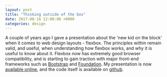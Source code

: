 ```yaml
---
layout: post
title: "Thinking outside of the box"
date: 2017-08-16 12:00:00 +0000
categories: design
---
```

A couple of years ago I gave a presentation about the 'new kid on the block' when it comes to web design layouts - flexbox.
The principles within remain valid, and useful, when understanding how flexbox works, and why it is useful to know about it.
Flexbox now has extremely good browser compatibility, and is starting to gain traction with major front-end frameworks such as [Bootstrap](https://v4-alpha.getbootstrap.com/utilities/flexbox/) and [Foundation](http://foundation.zurb.com/sites/docs/flex-grid.html).
My presentation is now [available online](/flexbox), and the code itself is available on [github](https://github.com/amneale/flexbox).

